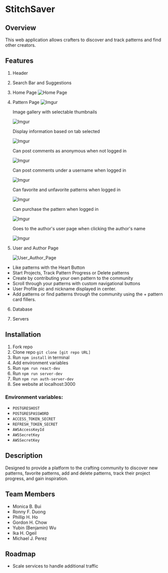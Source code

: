 # StitchSaver 

## Overview

This web application allows crafters to discover and track patterns and find other creators.


## Features

  1. Header



  2. Search Bar and Suggestions



  3. Home Page
  ![Home Page](https://i.imgur.com/3w0nPgT.png)


  4. Pattern Page
     ![Imgur](https://i.imgur.com/2MhY5J6.png)

     Image gallery with selectable thumbnails

     ![Imgur](https://i.imgur.com/CNjunbV.gif)

     Display information based on tab selected

     ![Imgur](https://i.imgur.com/hq9YDyu.gif)

     Can post comments as anonymous when not logged in

     ![Imgur](https://i.imgur.com/7SjnTIG.gif)

     Can post comments under a username when logged in

     ![Imgur](https://i.imgur.com/o3u5nd7.gif)

     Can favorite and unfavorite patterns when logged in

     ![Imgur](https://i.imgur.com/F8h3PcS.gif)

     Can purchase the pattern when logged in

     ![Imgur](https://i.imgur.com/d0LgyRP.gif)

     Goes to the author's user page when clicking the author's name

     ![Imgur](https://i.imgur.com/ZqSIyrv.gif)



  5. User and Author Page

     ![User_Author_Page](https://user-images.githubusercontent.com/73146132/115321886-a944d380-a139-11eb-9a47-183aa4bc5abd.gif)
  
  - Like patterns with the Heart Button
  - Start Projects, Track Pattern Progress or Delete patterns
  - Create by contributing your own pattern to the community
  - Scroll through your patterns with custom navigational buttons
  - User Profile pic and nickname displayed in center.
  - Add patterns or find patterns through the community using the + pattern card fillers.


  6. Database



  7. Servers


## Installation

  1. Fork repo
  2. Clone repo ```git clone [git repo URL]```
  3. Run ```npm install``` in terminal
  4. Add environment variables
  5. Run ```npm run react-dev```
  6. Run ```npm run server-dev```
  7. Run ```npm run auth-server-dev```
  8. See website at localhost:3000


### Environment variables: 

  - ```POSTGRESHOST```
  - ```POSTGRESPASSWORD```
  - ```ACCESS_TOKEN_SECRET```
  - ```REFRESH_TOKEN_SECRET```
  - ```AWSAccessKeyId```
  - ```AWSSecretKey```
  - ```AWSSecretKey```


## Description

Designed to provide a platform to the crafting community to discover new patterns, favorite patterns, add and delete patterns, track their project progress, and gain inspiration. 


## Team Members

  - Monica B. Bui
  - Ronny F. Duong
  - Phillip H. Ho
  - Gordon H. Chow
  - Yubin (Benjamin) Wu
  - Ika H. Ogeil
  - Michael J. Perez
 

## Roadmap

- Scale services to handle additional traffic
